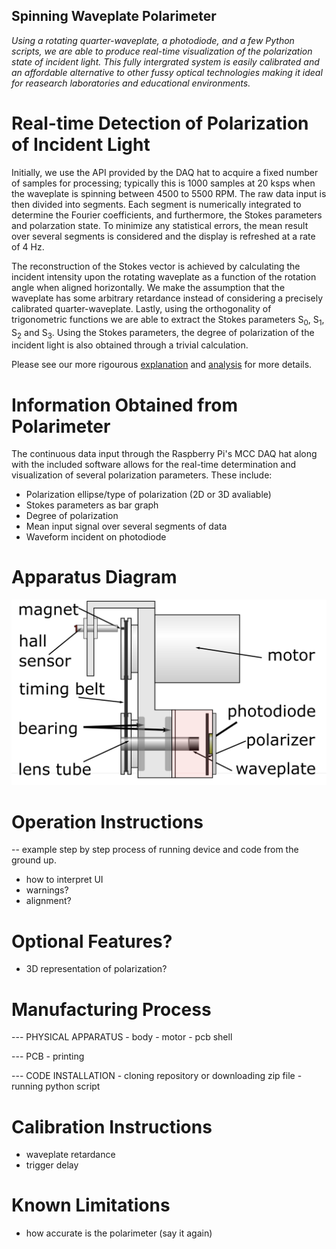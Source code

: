 ## Spinning Waveplate Polarimeter

*Using a rotating quarter-waveplate, a photodiode, and a few Python scripts, we are able to produce real-time visualization of the polarization state of incident light. This fully intergrated system is easily calibrated and an affordable alternative to other fussy optical technologies making it ideal for reasearch laboratories and educational environments.*

# Real-time Detection of Polarization of Incident Light

Initially, we use the API provided by the DAQ hat to acquire a fixed number of samples for processing; typically this is 1000 samples at 20 ksps when the waveplate is spinning between 4500 to 5500 RPM. The raw data input is then divided into segments. Each segment is numerically integrated to determine the Fourier coefficients, and furthermore, the Stokes parameters and polarzation state. To minimize any statistical errors, the mean result over several segments is considered and the display is refreshed at a rate of 4 Hz.

The reconstruction of the Stokes vector is achieved by calculating the incident intensity upon the rotating waveplate as a function of the rotation angle when aligned horizontally. We make the assumption that the waveplate has some arbitrary retardance instead of considering a precisely calibrated quarter-waveplate. Lastly, using the orthogonality of trigonometric functions we are able to extract the Stokes parameters S<sub>0</sub>, S<sub>1</sub>, S<sub>2</sub> and S<sub>3</sub>. Using the Stokes parameters, the degree of polarization of the incident light is also obtained through a trivial calculation.

Please see our more rigourous [explanation](https://arxiv.org/pdf/2102.06114.pdf) and [analysis](https://github.com/UVicAMOlab/swp-polarimeter/blob/main/docs/analysis/polarimeter_analysis.pdf) for more details.

# Information Obtained from Polarimeter

The continuous data input through the Raspberry Pi's MCC DAQ hat along with the included software allows for the real-time determination and visualization of several polarization parameters. These include:

- Polarization ellipse/type of polarization (2D or 3D avaliable)
- Stokes parameters as bar graph
- Degree of polarization
- Mean input signal over several segments of data
- Waveform incident on photodiode


# Apparatus Diagram

![plot](./docs/analysis/Diagram.png)

# Operation Instructions
-- example step by step process of running device and code from the ground up.
- how to interpret UI
- warnings?
- alignment?


# Optional Features?
- 3D representation of polarization?


# Manufacturing Process
--- PHYSICAL APPARATUS
    - body
    - motor
    - pcb shell

--- PCB
    - printing

--- CODE INSTALLATION
    - cloning repository or downloading zip file
    - running python script


# Calibration Instructions
- waveplate retardance
- trigger delay


# Known Limitations
- how accurate is the polarimeter (say it again)

